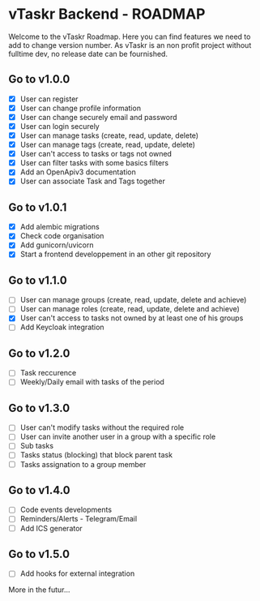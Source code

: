 # vTaskr Backend - ROADMAP

Welcome to the vTaskr Roadmap.
Here you can find features we need to add to change version number.
As vTaskr is an non profit project without fulltime dev, no release date can be fournished.

## Go to v1.0.0
- [x] User can register
- [x] User can change profile information
- [x] User can change securely email and password
- [x] User can login securely
- [x] User can manage tasks (create, read, update, delete)
- [x] User can manage tags (create, read, update, delete)
- [x] User can't access to tasks or tags not owned
- [x] User can filter tasks with some basics filters
- [x] Add an OpenApiv3 documentation
- [x] User can associate Task and Tags together

## Go to v1.0.1
- [x] Add alembic migrations
- [x] Check code organisation
- [x] Add gunicorn/uvicorn
- [x] Start a frontend developpement in an other git repository

## Go to v1.1.0
- [ ] User can manage groups (create, read, update, delete and achieve)
- [ ] User can manage roles (create, read, update, delete and achieve)
- [x] User can't access to tasks not owned by at least one of his groups
- [ ] Add Keycloak integration

## Go to v1.2.0
- [ ] Task reccurence
- [ ] Weekly/Daily email with tasks of the period

## Go to v1.3.0
- [ ] User can't modify tasks without the required role
- [ ] User can invite another user in a group with a specific role
- [ ] Sub tasks
- [ ] Tasks status (blocking) that block parent task
- [ ] Tasks assignation to a group member

## Go to v1.4.0
- [ ] Code events developments
- [ ] Reminders/Alerts - Telegram/Email
- [ ] Add ICS generator

## Go to v1.5.0
- [ ] Add hooks for external integration

More in the futur...
